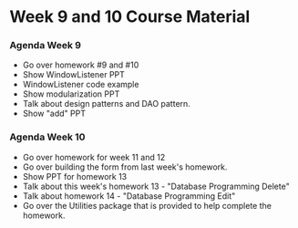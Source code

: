 # Week 9 and 10 Course Material


### Agenda Week 9

- Go over homework #9 and #10
- Show WindowListener PPT
- WindowListener code example
- Show modularization PPT
- Talk about design patterns and DAO pattern. 
- Show "add" PPT


### Agenda Week 10

- Go over homework for week 11 and 12
- Go over building the form from last week's homework.
- Show PPT for homework 13
- Talk about this week's homework 13 - "Database Programming Delete"
- Talk about homework 14 - "Database Programming Edit"
- Go over the Utilities package that is provided to help complete the homework.
